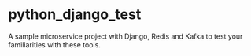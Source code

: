 # python_django_test
A sample microservice project with Django, Redis and Kafka to test your familiarities with these tools.
